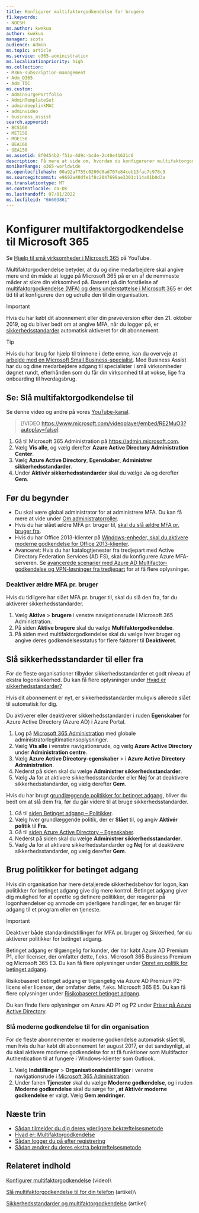 ```yaml
---
title: Konfigurer multifaktorgodkendelse for brugere
f1.keywords:
- NOCSH
ms.author: kwekua
author: kwekua
manager: scotv
audience: Admin
ms.topic: article
ms.service: o365-administration
ms.localizationpriority: high
ms.collection:
- M365-subscription-management
- Adm_O365
- Adm_TOC
ms.custom:
- AdminSurgePortfolio
- AdminTemplateSet
- admindeeplinkMAC
- adminvideo
- business_assist
search.appverid:
- BCS160
- MET150
- MOE150
- BEA160
- GEA150
ms.assetid: 8f0454b2-f51a-4d9c-bcde-2c48e41621c6
description: Få mere at vide om, hvordan du konfigurerer multifaktorgodkendelse for din organisation.
monikerRange: o365-worldwide
ms.openlocfilehash: 00a92a7755c0200d0ad707e84ceb13fac7c978c9
ms.sourcegitcommit: e9692a40dfe1f8c2047699ae3301c114a01b0d3a
ms.translationtype: MT
ms.contentlocale: da-DK
ms.lasthandoff: 07/01/2022
ms.locfileid: "66603861"
---
```

# <a name="set-up-multifactor-authentication-for-microsoft-365"></a>Konfigurer multifaktorgodkendelse til Microsoft 365

Se [Hjælp til små virksomheder i Microsoft 365](https://go.microsoft.com/fwlink/?linkid=2197659) på YouTube.

Multifaktorgodkendelse betyder, at du og dine medarbejdere skal angive mere end én måde at logge på Microsoft 365 på er en af de nemmeste måder at sikre din virksomhed på. Baseret på din forståelse af [multifaktorgodkendelse (MFA) og dens understøttelse i Microsoft 365](multi-factor-authentication-microsoft-365.md) er det tid til at konfigurere den og udrulle den til din organisation. 

> [!IMPORTANT]
> Hvis du har købt dit abonnement eller din prøveversion efter den 21. oktober 2019, og du bliver bedt om at angive MFA, når du logger på, er [sikkerhedsstandarder](/azure/active-directory/fundamentals/concept-fundamentals-security-defaults) automatisk aktiveret for dit abonnement.

> [!TIP]
> Hvis du har brug for hjælp til trinnene i dette emne, kan du overveje at [arbejde med en Microsoft Small Business-specialist](https://go.microsoft.com/fwlink/?linkid=2186871). Med Business Assist har du og dine medarbejdere adgang til specialister i små virksomheder døgnet rundt, efterhånden som du får din virksomhed til at vokse, lige fra onboarding til hverdagsbrug.

## <a name="watch-turn-on-multifactor-authentication"></a>Se: Slå multifaktorgodkendelse til

Se denne video og andre på vores [YouTube-kanal](https://go.microsoft.com/fwlink/?linkid=2197909).

> [!VIDEO https://www.microsoft.com/videoplayer/embed/RE2MuO3?autoplay=false]

1. Gå til Microsoft 365 Administration på <a href="https://admin.microsoft.com/ " target="_blank">https://admin.microsoft.com</a>.
1. Vælg **Vis alle**, og vælg derefter **Azure Active Directory Administration Center**.
1. Vælg **Azure Active Directory**, **Egenskaber**, **Administrer sikkerhedsstandarder**.
1. Under **Aktivér sikkerhedsstandarder** skal du vælge **Ja** og derefter **Gem**.

## <a name="before-you-begin"></a>Før du begynder

- Du skal være global administrator for at administrere MFA. Du kan få mere at vide under [Om administratorroller](../add-users/about-admin-roles.md).
- Hvis du har slået ældre MFA pr. bruger til, [skal du slå ældre MFA pr. bruger fra](#turn-off-legacy-per-user-mfa).
- Hvis du har Office 2013-klienter på [Windows-enheder, skal du aktivere moderne godkendelse for Office 2013-klienter](./enable-modern-authentication.md).
- Avanceret: Hvis du har katalogtjenester fra tredjepart med Active Directory Federation Services (AD FS), skal du konfigurere Azure MFA-serveren. Se [avancerede scenarier med Azure AD Multifactor-godkendelse og VPN-løsninger fra tredjepart](/azure/active-directory/authentication/howto-mfaserver-nps-vpn) for at få flere oplysninger.

### <a name="turn-off-legacy-per-user-mfa"></a>Deaktiver ældre MFA pr. bruger

Hvis du tidligere har slået MFA pr. bruger til, skal du slå den fra, før du aktiverer sikkerhedsstandarder.

1. Vælg **Aktive** \> **brugere** i venstre navigationsrude i Microsoft 365 Administration.
1. På siden **Aktive brugere** skal du vælge **Multifaktorgodkendelse**.
1. På siden med multifaktorgodkendelse skal du vælge hver bruger og angive deres godkendelsesstatus for flere faktorer til **Deaktiveret**.

## <a name="turn-security-defaults-on-or-off"></a>Slå sikkerhedsstandarder til eller fra

For de fleste organisationer tilbyder sikkerhedsstandarder et godt niveau af ekstra logonsikkerhed. Du kan få flere oplysninger under [Hvad er sikkerhedsstandarder?](/azure/active-directory/fundamentals/concept-fundamentals-security-defaults)

Hvis dit abonnement er nyt, er sikkerhedsstandarder muligvis allerede slået til automatisk for dig.

Du aktiverer eller deaktiverer sikkerhedsstandarder i ruden **Egenskaber** for Azure Active Directory (Azure AD) i Azure Portal.

1. Log på [Microsoft 365 Administration](https://admin.microsoft.com) med globale administratorlegitimationsoplysninger.
2. Vælg **Vis alle** i venstre navigationsrude, og vælg **Azure Active Directory** under **Administration centre**.
3. Vælg **Azure Active Directory-egenskaber** \> i **Azure Active Directory Administration**.
4. Nederst på siden skal du vælge **Administrer sikkerhedsstandarder**.
5. Vælg **Ja** for at aktivere sikkerhedsstandarder eller **Nej** for at deaktivere sikkerhedsstandarder, og vælg derefter **Gem**.

Hvis du har brugt [grundlæggende politikker for betinget adgang](/azure/active-directory/conditional-access/concept-baseline-protection), bliver du bedt om at slå dem fra, før du går videre til at bruge sikkerhedsstandarder.

1. Gå til [siden Betinget adgang – Politikker](https://portal.azure.com/#blade/Microsoft_AAD_IAM/ConditionalAccessBlade/Policies).
2. Vælg hver grundlæggende politik, der er **Slået** til, og angiv **Aktivér politik** til **Fra**.
3. Gå til [siden Azure Active Directory – Egenskaber](https://portal.azure.com/#blade/Microsoft_AAD_IAM/ActiveDirectoryMenuBlade/Properties).
4. Nederst på siden skal du vælge **Administrer sikkerhedsstandarder**.
5. Vælg **Ja** for at aktivere sikkerhedsstandarder og **Nej** for at deaktivere sikkerhedsstandarder, og vælg derefter **Gem**.

## <a name="use-conditional-access-policies"></a>Brug politikker for betinget adgang

Hvis din organisation har mere detaljerede sikkerhedsbehov for logon, kan politikker for betinget adgang give dig mere kontrol. Betinget adgang giver dig mulighed for at oprette og definere politikker, der reagerer på logonhændelser og anmode om yderligere handlinger, før en bruger får adgang til et program eller en tjeneste.

> [!IMPORTANT]
> Deaktiver både standardindstillinger for MFA pr. bruger og Sikkerhed, før du aktiverer politikker for betinget adgang.

Betinget adgang er tilgængelig for kunder, der har købt Azure AD Premium P1, eller licenser, der omfatter dette, f.eks. Microsoft 365 Business Premium og Microsoft 365 E3. Du kan få flere oplysninger under [Opret en politik for betinget adgang](/azure/active-directory/authentication/tutorial-enable-azure-mfa).

Risikobaseret betinget adgang er tilgængelig via Azure AD Premium P2-licens eller licenser, der omfatter dette, f.eks. Microsoft 365 E5. Du kan få flere oplysninger under [Risikobaseret betinget adgang](/azure/active-directory/conditional-access/howto-conditional-access-policy-risk).

Du kan finde flere oplysninger om Azure AD P1 og P2 under [Priser på Azure Active Directory](https://azure.microsoft.com/pricing/details/active-directory/).

### <a name="turn-on-modern-authentication-for-your-organization"></a>Slå moderne godkendelse til for din organisation

For de fleste abonnementer er moderne godkendelse automatisk slået til, men hvis du har købt dit abonnement før august 2017, er det sandsynligt, at du skal aktivere moderne godkendelse for at få funktioner som Multifactor Authentication til at fungere i Windows-klienter som Outlook.

1. Vælg **Indstillinger** \> **Organisationsindstillinger** i venstre navigationsrude i <a href="https://go.microsoft.com/fwlink/p/?linkid=2024339" target="_blank">Microsoft 365 Administration</a>.
2. Under fanen **Tjenester** skal du vælge **Moderne godkendelse**, og i ruden **Moderne godkendelse** skal du sørge for **, at Aktivér moderne godkendelse** er valgt. Vælg **Gem ændringer**.

## <a name="next-steps"></a>Næste trin

- [Sådan tilmelder du dig deres yderligere bekræftelsesmetode](https://support.microsoft.com/office/ace1d096-61e5-449b-a875-58eb3d74de14)
- [Hvad er: Multifaktorgodkendelse](https://support.microsoft.com/help/4577374/what-is-multifactor-authentication)
- [Sådan logger du på efter registrering](https://support.microsoft.com/office/2b856342-170a-438e-9a4f-3c092394d3cb)
- [Sådan ændrer du deres ekstra bekræftelsesmetode](https://support.microsoft.com/office/956ec8d0-7081-4518-a701-f8414cc20831)

## <a name="related-content"></a>Relateret indhold

[Konfigurer multifaktorgodkendelse](set-up-multi-factor-authentication.md) (video)\

[Slå multifaktorgodkendelse til for din telefon](https://support.microsoft.com/office/ace1d096-61e5-449b-a875-58eb3d74de14) (artikel)\

[Sikkerhedsstandarder og multifaktorgodkendelse](/microsoft-365/business-premium/m365bp-conditional-access) (artikel)